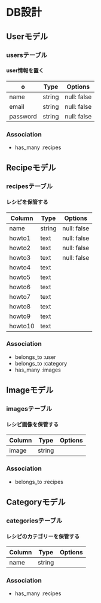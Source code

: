 # DB設計

## Userモデル

### usersテーブル
#### user情報を置く

|o|Type|Options|
|------|----|------|
|name|string|null: false|
|email|string|null: false|
|password|string|null: false|

### Association
- has_many :recipes


## Recipeモデル

### recipesテーブル
#### レシピを保管する

|Column|Type|Options|
|------|----|------|
|name|string|null: false|
|howto1|text|null: false|
|howto2|text|null: false|
|howto3|text|null: false|
|howto4|text||
|howto5|text||
|howto6|text||
|howto7|text||
|howto8|text||
|howto9|text||
|howto10|text||

### Association
- belongs_to :user
- belongs_to :category
- has_many :images

## Imageモデル

### imagesテーブル
#### レシピ画像を保管する

|Column|Type|Options|
|------|----|------|
|image|string||

### Association
- belongs_to :recipes

## Categoryモデル

### categoriesテーブル
#### レシピのカテゴリーを保管する

|Column|Type|Options|
|------|----|------|
|name|string||

### Association
- has_many :recipes
